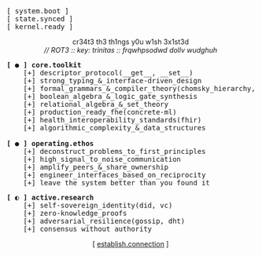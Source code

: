 <pre>
[ system.boot ]
[ state.synced ]
[ kernel.ready ]
</pre>

<p align="center">
  cr34t3 th3 th1ngs y0u w1sh 3x1st3d
  <br>
  <em>// ROT3 :: key: trinitas :: frqwhpsodwd dollv wudghuh</em>
</p>

<!-- [ ● ] ESTABLISHED PROTOCOLS & CORE PRINCIPLES -->
<pre>
<strong>[ ● ] core.toolkit</strong>
    [+] descriptor_protocol(__get__, __set__)
    [+] strong_typing_&_interface-driven_design
    [+] formal_grammars_&_compiler_theory(chomsky_hierarchy, ast)
    [+] boolean_algebra_&_logic_gate_synthesis
    [+] relational_algebra_&_set_theory
    [+] production_ready_fhe(concrete-ml)
    [+] health_interoperability_standards(fhir)
    [+] algorithmic_complexity_&_data_structures

<strong>[ ● ] operating.ethos</strong>
    [+] deconstruct_problems_to_first_principles
    [+] high_signal_to_noise_communication
    [+] amplify_peers_&_share_ownership
    [+] engineer_interfaces_based_on_reciprocity
    [+] leave_the_system_better_than_you_found_it
</pre>

<!-- [ ◐ ] ACTIVE RESEARCH & EXPLORATION -->
<pre>
<strong>[ ◐ ] active.research</strong>
    [+] self-sovereign_identity(did, vc)
    [+] zero-knowledge_proofs
    [+] adversarial_resilience(gossip, dht)
    [+] consensus_without_authority
</pre>

<p align="center">
  [ <a href="mailto:tu-email-aqui">establish.connection</a> ]
</p>
